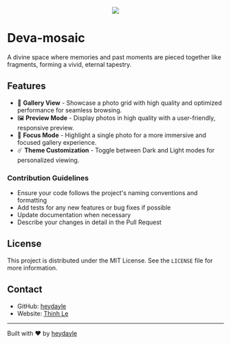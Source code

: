 <p align="center">
  <img src="https://static-00.iconduck.com/assets.00/pomegranate-emoji-119x128-stiunqhd.png">
</p>

# Deva-mosaic

A divine space where memories and past moments are pieced together like fragments, forming a vivid, eternal tapestry. 

## Features

- 🪩 **Gallery View** - Showcase a photo grid with high quality and optimized performance for seamless browsing.
- 🖼 **Preview Mode** - Display photos in high quality with a user-friendly, responsive preview.
- 🎯 **Focus Mode** - Highlight a single photo for a more immersive and focused gallery experience.
- ☄️ **Theme Customization** - Toggle between Dark and Light modes for personalized viewing.

### Contribution Guidelines

- Ensure your code follows the project's naming conventions and formatting
- Add tests for any new features or bug fixes if possible
- Update documentation when necessary
- Describe your changes in detail in the Pull Request

## License

This project is distributed under the MIT License. See the `LICENSE` file for more information.

## Contact

- GitHub: [heydayle](https://github.com/heydayle)
- Website: [Thinh Le](https://thinh.io.vn)

---

Built with ❤️ by [heydayle](https://github.com/heydayle)

